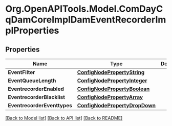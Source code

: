 # Org.OpenAPITools.Model.ComDayCqDamCoreImplDamEventRecorderImplProperties
## Properties

Name | Type | Description | Notes
------------ | ------------- | ------------- | -------------
**EventFilter** | [**ConfigNodePropertyString**](ConfigNodePropertyString.md) |  | [optional] 
**EventQueueLength** | [**ConfigNodePropertyInteger**](ConfigNodePropertyInteger.md) |  | [optional] 
**EventrecorderEnabled** | [**ConfigNodePropertyBoolean**](ConfigNodePropertyBoolean.md) |  | [optional] 
**EventrecorderBlacklist** | [**ConfigNodePropertyArray**](ConfigNodePropertyArray.md) |  | [optional] 
**EventrecorderEventtypes** | [**ConfigNodePropertyDropDown**](ConfigNodePropertyDropDown.md) |  | [optional] 

[[Back to Model list]](../README.md#documentation-for-models) [[Back to API list]](../README.md#documentation-for-api-endpoints) [[Back to README]](../README.md)

